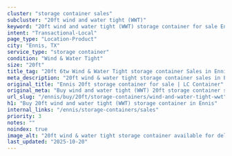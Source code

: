```yaml
---
cluster: "storage container sales"
subcluster: "20ft wind and water tight (WWT)"
keyword: "20ft wind and water tight (WWT) storage container for sale Ennis, TX"
intent: "Transactional-Local"
page_type: "Location-Product"
city: "Ennis, TX"
service_type: "storage container"
condition: "Wind & Water Tight"
size: "20ft"
title_tag: "20ft 6tw Wind & Water Tight storage container Sales in Ennis | LC Container"
meta_description: "20ft wind & water tight storage container sales in Ennis. Fast delivery, competitive pricing. Serving storage containers area. Quote ID: DXZ. Call (214) 524-4168 for your free quote today."
original_title: "Ennis 20ft storage container for sale | LC Container"
original_meta: "Buy wind and water tight (WWT) 20ft storage container sale with local delivery in Ennis, TX. LC Container — local Since 2003. Request a fast quote today."
url_slug: "/ennis/buy/20ft/storage-containers/wind-and-water-tight-wwt"
h1: "Buy 20ft wind and water tight (WWT) storage container in Ennis"
internal_links: "/ennis/storage-containers/sales"
priority: 3
notes: ""
noindex: true
image_alt: "20ft wind & water tight storage container available for delivery in Ennis"
last_updated: "2025-10-20"
---
```


<!-- TODO: Add unique city/inventory copy, images, and internal links here. -->
